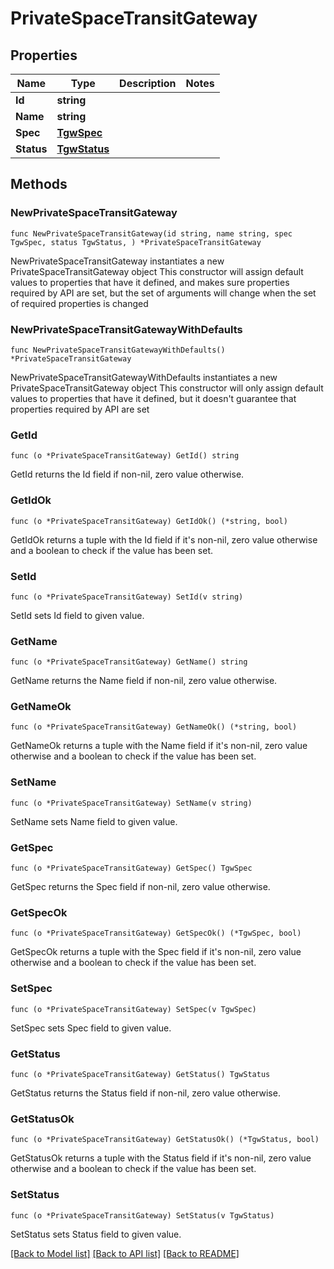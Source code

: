 # PrivateSpaceTransitGateway

## Properties

Name | Type | Description | Notes
------------ | ------------- | ------------- | -------------
**Id** | **string** |  | 
**Name** | **string** |  | 
**Spec** | [**TgwSpec**](TgwSpec.md) |  | 
**Status** | [**TgwStatus**](TgwStatus.md) |  | 

## Methods

### NewPrivateSpaceTransitGateway

`func NewPrivateSpaceTransitGateway(id string, name string, spec TgwSpec, status TgwStatus, ) *PrivateSpaceTransitGateway`

NewPrivateSpaceTransitGateway instantiates a new PrivateSpaceTransitGateway object
This constructor will assign default values to properties that have it defined,
and makes sure properties required by API are set, but the set of arguments
will change when the set of required properties is changed

### NewPrivateSpaceTransitGatewayWithDefaults

`func NewPrivateSpaceTransitGatewayWithDefaults() *PrivateSpaceTransitGateway`

NewPrivateSpaceTransitGatewayWithDefaults instantiates a new PrivateSpaceTransitGateway object
This constructor will only assign default values to properties that have it defined,
but it doesn't guarantee that properties required by API are set

### GetId

`func (o *PrivateSpaceTransitGateway) GetId() string`

GetId returns the Id field if non-nil, zero value otherwise.

### GetIdOk

`func (o *PrivateSpaceTransitGateway) GetIdOk() (*string, bool)`

GetIdOk returns a tuple with the Id field if it's non-nil, zero value otherwise
and a boolean to check if the value has been set.

### SetId

`func (o *PrivateSpaceTransitGateway) SetId(v string)`

SetId sets Id field to given value.


### GetName

`func (o *PrivateSpaceTransitGateway) GetName() string`

GetName returns the Name field if non-nil, zero value otherwise.

### GetNameOk

`func (o *PrivateSpaceTransitGateway) GetNameOk() (*string, bool)`

GetNameOk returns a tuple with the Name field if it's non-nil, zero value otherwise
and a boolean to check if the value has been set.

### SetName

`func (o *PrivateSpaceTransitGateway) SetName(v string)`

SetName sets Name field to given value.


### GetSpec

`func (o *PrivateSpaceTransitGateway) GetSpec() TgwSpec`

GetSpec returns the Spec field if non-nil, zero value otherwise.

### GetSpecOk

`func (o *PrivateSpaceTransitGateway) GetSpecOk() (*TgwSpec, bool)`

GetSpecOk returns a tuple with the Spec field if it's non-nil, zero value otherwise
and a boolean to check if the value has been set.

### SetSpec

`func (o *PrivateSpaceTransitGateway) SetSpec(v TgwSpec)`

SetSpec sets Spec field to given value.


### GetStatus

`func (o *PrivateSpaceTransitGateway) GetStatus() TgwStatus`

GetStatus returns the Status field if non-nil, zero value otherwise.

### GetStatusOk

`func (o *PrivateSpaceTransitGateway) GetStatusOk() (*TgwStatus, bool)`

GetStatusOk returns a tuple with the Status field if it's non-nil, zero value otherwise
and a boolean to check if the value has been set.

### SetStatus

`func (o *PrivateSpaceTransitGateway) SetStatus(v TgwStatus)`

SetStatus sets Status field to given value.



[[Back to Model list]](../README.md#documentation-for-models) [[Back to API list]](../README.md#documentation-for-api-endpoints) [[Back to README]](../README.md)


